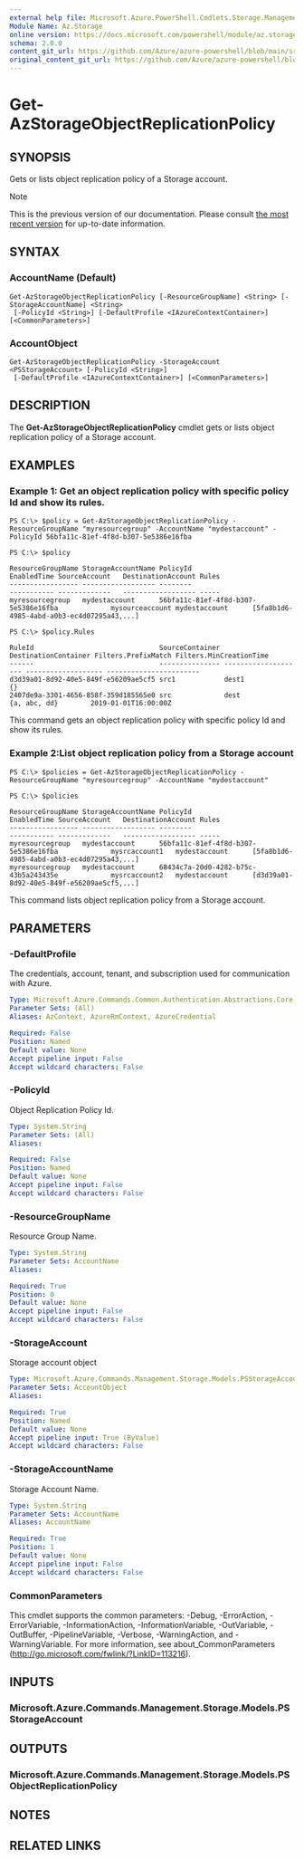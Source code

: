 ```yaml
---
external help file: Microsoft.Azure.PowerShell.Cmdlets.Storage.Management.dll-Help.xml
Module Name: Az.Storage
online version: https://docs.microsoft.com/powershell/module/az.storage/get-azstorageobjectreplicationpolicy
schema: 2.0.0
content_git_url: https://github.com/Azure/azure-powershell/blob/main/src/Storage/Storage.Management/help/Get-AzStorageObjectReplicationPolicy.md
original_content_git_url: https://github.com/Azure/azure-powershell/blob/main/src/Storage/Storage.Management/help/Get-AzStorageObjectReplicationPolicy.md
---
```


# Get-AzStorageObjectReplicationPolicy

## SYNOPSIS
Gets or lists object replication policy of a Storage account.

> [!NOTE]
>This is the previous version of our documentation. Please consult [the most recent version](/powershell/module/az.storage/get-azstorageobjectreplicationpolicy) for up-to-date information.

## SYNTAX

### AccountName (Default)
```
Get-AzStorageObjectReplicationPolicy [-ResourceGroupName] <String> [-StorageAccountName] <String>
 [-PolicyId <String>] [-DefaultProfile <IAzureContextContainer>] [<CommonParameters>]
```

### AccountObject
```
Get-AzStorageObjectReplicationPolicy -StorageAccount <PSStorageAccount> [-PolicyId <String>]
 [-DefaultProfile <IAzureContextContainer>] [<CommonParameters>]
```

## DESCRIPTION
The **Get-AzStorageObjectReplicationPolicy** cmdlet gets or lists object replication policy of a Storage account.

## EXAMPLES

### Example 1: Get an object replication policy with specific policy Id and show its rules.
```
PS C:\> $policy = Get-AzStorageObjectReplicationPolicy -ResourceGroupName "myresourcegroup" -AccountName "mydestaccount" -PolicyId 56bfa11c-81ef-4f8d-b307-5e5386e16fba

PS C:\> $policy

ResourceGroupName StorageAccountName PolicyId                             EnabledTime SourceAccount   DestinationAccount Rules                                     
----------------- ------------------ --------                             ----------- -------------   ------------------ -----   
myresourcegroup   mydestaccount      56bfa11c-81ef-4f8d-b307-5e5386e16fba             mysourceaccount mydestaccount      [5fa8b1d6-4985-4abd-a0b3-ec4d07295a43,...]

PS C:\> $policy.Rules

RuleId                               SourceContainer DestinationContainer Filters.PrefixMatch Filters.MinCreationTime
------                               --------------- -------------------- ------------------- -----------------------
d3d39a01-8d92-40e5-849f-e56209ae5cf5 src1            dest1                {}                                         
2407de9a-3301-4656-858f-359d185565e0 src             dest                 {a, abc, dd}        2019-01-01T16:00:00Z
```

This command gets an object replication policy with specific policy Id and show its rules.

### Example 2:List object replication policy from a Storage account
```
PS C:\> $policies = Get-AzStorageObjectReplicationPolicy -ResourceGroupName "myresourcegroup" -AccountName "mydestaccount" 

PS C:\> $policies

ResourceGroupName StorageAccountName PolicyId                             EnabledTime SourceAccount   DestinationAccount Rules                                     
----------------- ------------------ --------                             ----------- -------------   ------------------ -----   
myresourcegroup   mydestaccount      56bfa11c-81ef-4f8d-b307-5e5386e16fba             mysrcaccount1   mydestaccount      [5fa8b1d6-4985-4abd-a0b3-ec4d07295a43,...]
myresourcegroup   mydestaccount      68434c7a-20d0-4282-b75c-43b5a243435e             mysrcaccount2   mydestaccount      [d3d39a01-8d92-40e5-849f-e56209ae5cf5,...]
```

This command lists object replication policy from a Storage account.

## PARAMETERS

### -DefaultProfile
The credentials, account, tenant, and subscription used for communication with Azure.

```yaml
Type: Microsoft.Azure.Commands.Common.Authentication.Abstractions.Core.IAzureContextContainer
Parameter Sets: (All)
Aliases: AzContext, AzureRmContext, AzureCredential

Required: False
Position: Named
Default value: None
Accept pipeline input: False
Accept wildcard characters: False
```

### -PolicyId
Object Replication Policy Id.

```yaml
Type: System.String
Parameter Sets: (All)
Aliases:

Required: False
Position: Named
Default value: None
Accept pipeline input: False
Accept wildcard characters: False
```

### -ResourceGroupName
Resource Group Name.

```yaml
Type: System.String
Parameter Sets: AccountName
Aliases:

Required: True
Position: 0
Default value: None
Accept pipeline input: False
Accept wildcard characters: False
```

### -StorageAccount
Storage account object

```yaml
Type: Microsoft.Azure.Commands.Management.Storage.Models.PSStorageAccount
Parameter Sets: AccountObject
Aliases:

Required: True
Position: Named
Default value: None
Accept pipeline input: True (ByValue)
Accept wildcard characters: False
```

### -StorageAccountName
Storage Account Name.

```yaml
Type: System.String
Parameter Sets: AccountName
Aliases: AccountName

Required: True
Position: 1
Default value: None
Accept pipeline input: False
Accept wildcard characters: False
```

### CommonParameters
This cmdlet supports the common parameters: -Debug, -ErrorAction, -ErrorVariable, -InformationAction, -InformationVariable, -OutVariable, -OutBuffer, -PipelineVariable, -Verbose, -WarningAction, and -WarningVariable. For more information, see about_CommonParameters (http://go.microsoft.com/fwlink/?LinkID=113216).

## INPUTS

### Microsoft.Azure.Commands.Management.Storage.Models.PSStorageAccount

## OUTPUTS

### Microsoft.Azure.Commands.Management.Storage.Models.PSObjectReplicationPolicy

## NOTES

## RELATED LINKS
